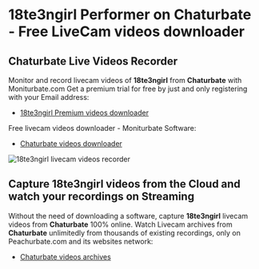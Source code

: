 # 18te3ngirl Performer on Chaturbate - Free LiveCam videos downloader

## Chaturbate Live Videos Recorder

Monitor and record livecam videos of **18te3ngirl** from **Chaturbate** with Moniturbate.com
Get a premium trial for free by just and only registering with your Email address:
* [18te3ngirl Premium videos downloader](https://moniturbate.com/request-demo-licence-key.html)

Free livecam videos downloader - Moniturbate Software:
* [Chaturbate videos downloader](https://moniturbate.com/moniturbate-download-software.html)

![18te3ngirl livecam videos recorder](https://peachurnet.com/templates/moniturbate-software.png)


## Capture 18te3ngirl videos from the Cloud and watch your recordings on Streaming

Without the need of downloading a software, capture **18te3ngirl** livecam videos from **Chaturbate** 100% online.
Watch Livecam archives from **Chaturbate** unlimitedly from thousands of existing recordings, only on Peachurbate.com and its websites network:
* [Chaturbate videos archives](https://peachurnet.com/)